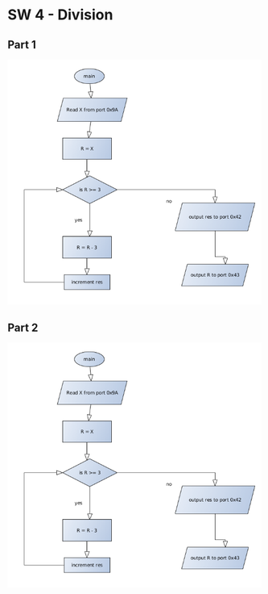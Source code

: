 # SW 4 -  Division
## Part 1
![part 1](https://github.com/ByVictorrr/CPE233/blob/master/SW/SW4/images/part1.png)
## Part 2
![part 2](https://github.com/ByVictorrr/CPE233/blob/master/SW/SW4/images/part1.png)
